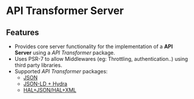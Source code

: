 # API Transformer Server

## Features

- Provides core server functionality for the implementation of a **API Server** using a *API Transformer* package.
- Uses PSR-7 to allow Middlewares (eg: Throttling, authentication..) using third party libraries.
- Supported *API Transformer* packages:
  - [JSON](https://github.com/nilportugues/json)
  - [JSON-LD + Hydra](https://github.com/nilportugues/json-ld)
  - [HAL+JSON/HAL+XML](https://github.com/nilportugues/hal)
  
